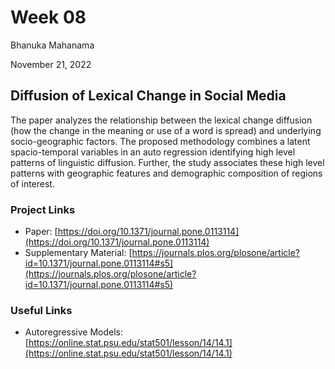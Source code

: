 Week 08
====

Bhanuka Mahanama

November 21, 2022

## Diffusion of Lexical Change in Social Media 
The paper analyzes the relationship between the lexical change diffusion (how the change in the meaning or use of a word is spread) and underlying socio-geographic factors. The proposed methodology combines a latent spacio-temporal variables in an auto regression identifying high level patterns of linguistic diffusion. Further, the study associates these high level patterns with geographic features and demographic composition of regions of interest. 


### Project Links
* Paper: [https://doi.org/10.1371/journal.pone.0113114](https://doi.org/10.1371/journal.pone.0113114)
* Supplementary Material: [https://journals.plos.org/plosone/article?id=10.1371/journal.pone.0113114#s5](https://journals.plos.org/plosone/article?id=10.1371/journal.pone.0113114#s5)

### Useful Links
* Autoregressive Models: [https://online.stat.psu.edu/stat501/lesson/14/14.1](https://online.stat.psu.edu/stat501/lesson/14/14.1)
